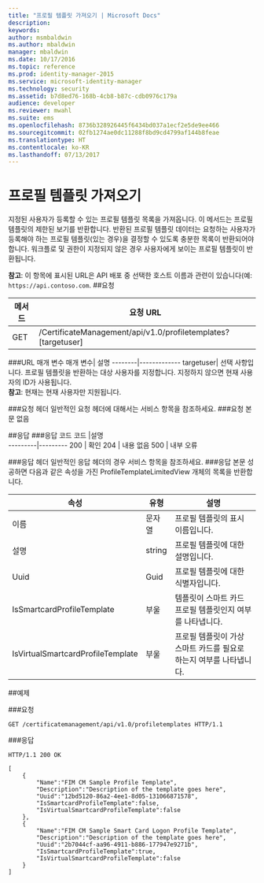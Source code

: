 ```yaml
---
title: "프로필 템플릿 가져오기 | Microsoft Docs"
description: 
keywords: 
author: msmbaldwin
ms.author: mbaldwin
manager: mbaldwin
ms.date: 10/17/2016
ms.topic: reference
ms.prod: identity-manager-2015
ms.service: microsoft-identity-manager
ms.technology: security
ms.assetid: b7d8ed76-168b-4cb8-b87c-cdb0976c179a
audience: developer
ms.reviewer: mwahl
ms.suite: ems
ms.openlocfilehash: 8736b328926445f6434bd037a1ecf2e5de9ee466
ms.sourcegitcommit: 02fb1274ae0dc11288f8bd9cd4799af144b8feae
ms.translationtype: HT
ms.contentlocale: ko-KR
ms.lasthandoff: 07/13/2017
---
```

# <a name="get-profile-templates"></a>프로필 템플릿 가져오기
지정된 사용자가 등록할 수 있는 프로필 템플릿 목록을 가져옵니다. 이 메서드는 프로필 템플릿의 제한된 보기를 반환합니다. 반환된 프로필 템플릿 데이터는 요청하는 사용자가 등록해야 하는 프로필 템플릿(있는 경우)을 결정할 수 있도록 충분한 목록이 반환되어야 합니다. 워크플로 및 권한이 지정되지 않은 경우 사용자에게 보이는 프로필 템플릿이 반환됩니다.

**참고**: 이 항목에 표시된 URL은 API 배포 중 선택한 호스트 이름과 관련이 있습니다(예: `https://api.contoso.com`.
##<a name="request"></a>요청


메서드  |요청 URL  
---------|---------
GET     |/CertificateManagement/api/v1.0/profiletemplates?\[targetuser\] 

###<a name="url-parameters"></a>URL 매개 변수
매개 변수| 설명
--------|-------------
targetuser| 선택 사항입니다. 프로필 템플릿을 반환하는 대상 사용자를 지정합니다. 지정하지 않으면 현재 사용자의 ID가 사용됩니다. <br/>**참고**: 현재는 현재 사용자만 지원됩니다.

###<a name="request-headers"></a>요청 헤더
일반적인 요청 헤더에 대해서는 서비스 항목을 참조하세요.
###<a name="request-body"></a>요청 본문
없음

##<a name="response"></a>응답
###<a name="response-codes"></a>응답 코드
코드  |설명  
---------|---------
200     | 확인
204 | 내용 없음
500 | 내부 오류

###<a name="response-headers"></a>응답 헤더
일반적인 응답 헤더의 경우 서비스 항목을 참조하세요.
###<a name="response-body"></a>응답 본문
성공하면 다음과 같은 속성을 가진 ProfileTemplateLimitedView 개체의 목록을 반환합니다.

속성| 유형| 설명
--------|-----|--------
이름| 문자열| 프로필 템플릿의 표시 이름입니다.
설명| string| 프로필 템플릿에 대한 설명입니다.
Uuid| Guid| 프로필 템플릿에 대한 식별자입니다.
IsSmartcardProfileTemplate| 부울| 템플릿이 스마트 카드 프로필 템플릿인지 여부를 나타냅니다.
IsVirtualSmartcardProfileTemplate| 부울| 프로필 템플릿이 가상 스마트 카드를 필요로 하는지 여부를 나타냅니다.

##<a name="example"></a>예제

###<a name="request"></a>요청
```
GET /certificatemanagement/api/v1.0/profiletemplates HTTP/1.1
```
###<a name="response"></a>응답
```
HTTP/1.1 200 OK

[
    {
        "Name":"FIM CM Sample Profile Template",
        "Description":"Description of the template goes here",
        "Uuid":"12bd5120-86a2-4ee1-8d05-131066871578",
        "IsSmartcardProfileTemplate":false,
        "IsVirtualSmartcardProfileTemplate":false
    },
    {
        "Name":"FIM CM Sample Smart Card Logon Profile Template",
        "Description":"Description of the template goes here",
        "Uuid":"2b7044cf-aa96-4911-b886-177947e9271b",
        "IsSmartcardProfileTemplate":true,
        "IsVirtualSmartcardProfileTemplate":false
    }
]

```       
